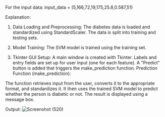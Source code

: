 For the input data:
input_data = (5,166,72,19,175,25.8,0.587,51)

Explanation:

1. Data Loading and Preprocessing:
The diabetes data is loaded and standardized using StandardScaler.
The data is split into training and testing sets.

3. Model Training:
The SVM model is trained using the training set.

4. Tkinter GUI Setup:
A main window is created with Tkinter.
Labels and entry fields are set up for user input (one for each feature).
A "Predict" button is added that triggers the make_prediction function.
Prediction Function (make_prediction):

The function retrieves input from the user, converts it to the appropriate format, and standardizes it.
It then uses the trained SVM model to predict whether the person is diabetic or not.
The result is displayed using a message box.

Output:
![Screenshot (520)](https://github.com/yagniksram007/Model_to_check_Diabetes/assets/112811032/1df4bf74-0976-48b3-9d67-f9d30eebc6af)
